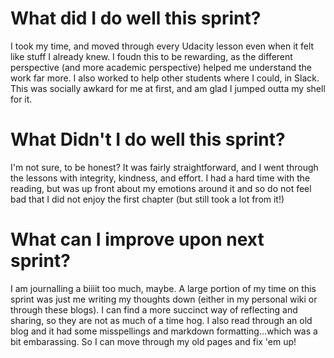 # What did I do well this sprint?
I took my time, and moved through every Udacity lesson even when it felt like stuff I already  knew.  I foudn this to be rewarding, as the different perspective (and more academic perspective) helped me understand the work far more.  I also worked to help other students where I could, in Slack.  This was socially awkard for me at first, and am glad I jumped outta my shell for it.

# What Didn't I do well this sprint?
I'm not sure, to be honest?  It was fairly straightforward, and I went through the lessons with integrity, kindness, and effort.  I had a hard time with the reading, but was up front about my emotions around it and so do not feel bad that I did not enjoy the first chapter (but still took a lot from it!)

# What can I improve upon next sprint?
I am journalling a biiiit too much, maybe.  A large portion of my time on this sprint was just me writing my thoughts down (either in my personal wiki or through these blogs).  I can find a more succinct way of reflecting and sharing, so they are not as much of a time hog.  I also read through an old blog and it had some misspellings and markdown formatting...which was a bit embarassing.  So I can move through my old pages and fix 'em up!
